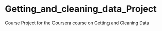 # Getting_and_cleaning_data_Project
Course Project for the Coursera course on Getting and Cleaning Data
